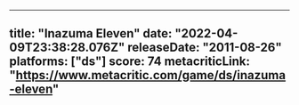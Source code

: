 
---
title: "Inazuma Eleven"
date: "2022-04-09T23:38:28.076Z"
releaseDate: "2011-08-26"
platforms: ["ds"]
score: 74
metacriticLink: "https://www.metacritic.com/game/ds/inazuma-eleven"
---

